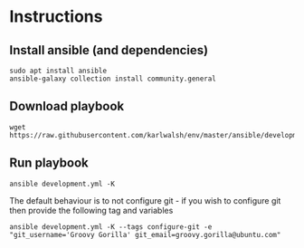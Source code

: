 # Instructions

## Install ansible (and dependencies)

    sudo apt install ansible
    ansible-galaxy collection install community.general


## Download playbook

    wget https://raw.githubusercontent.com/karlwalsh/env/master/ansible/development.yml


## Run playbook

    ansible development.yml -K

The default behaviour is to not configure git - if you wish to configure git then provide the following tag and variables

    ansible development.yml -K --tags configure-git -e "git_username='Groovy Gorilla' git_email=groovy.gorilla@ubuntu.com"
